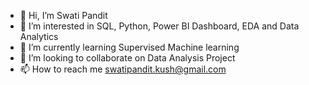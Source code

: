 - 👋 Hi, I’m Swati Pandit
- 👀 I’m interested in SQL, Python, Power BI Dashboard, EDA and Data Analytics
- 🌱 I’m currently learning Supervised Machine learning
- 💞️ I’m looking to collaborate on Data Analysis Project 
- 📫 How to reach me swatipandit.kush@gmail.com

<!---
swati1156/swati1156 is a ✨ special ✨ repository because its `README.md` (this file) appears on your GitHub profile.
You can click the Preview link to take a look at your changes.
--->
